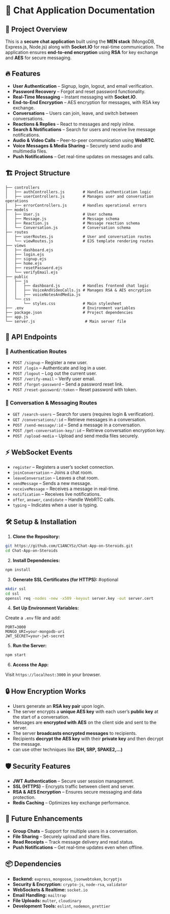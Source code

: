 # 📖 Chat Application Documentation

## 🚀 Project Overview

This is a **secure chat application** built using the **MEN stack** (MongoDB, Express.js, Node.js) along with **Socket.IO** for real-time communication. The application ensures **end-to-end encryption** using **RSA** for key exchange and **AES** for secure messaging.

## 🔥 Features

- **User Authentication** – Signup, login, logout, and email verification.
- **Password Recovery** – Forgot and reset password functionality.
- **Real-Time Messaging** – Instant messaging with **Socket.IO**.
- **End-to-End Encryption** – AES encryption for messages, with RSA key exchange.
- **Conversations** – Users can join, leave, and switch between conversations.
- **Reactions & Replies** – React to messages and reply inline.
- **Search & Notifications** – Search for users and receive live message notifications.
- **Audio & Video Calls** – Peer-to-peer communication using **WebRTC**.
- **Voice Messages & Media Sharing** – Securely send audio and multimedia files.
- **Push Notifications** – Get real-time updates on messages and calls.

## 🏗️ Project Structure

```
├── controllers
│   ├── authControllers.js        # Handles authentication logic
│   ├── userControllers.js        # Manages user and conversation operations
│   ├── errorControllers.js       # Handles operational errors
├── models
│   ├── User.js                   # User schema
│   ├── Message.js                # Message schema
│   ├── Reaction.js               # Message reaction schema
│   └── Conversation.js           # Conversation schema
├── routes
│   ├── userRoutes.js             # User and conversation routes
│   └── viewRoutes.js             # EJS template rendering routes
├── views
│   ├── dashboard.ejs
│   ├── login.ejs
│   ├── signup.ejs
│   ├── home.ejs
│   ├── resetPassword.ejs
│   └── verifyEmail.ejs
├── public
│   ├── js
│   │   ├── dashboard.js          # Handles frontend chat logic
│   │   ├── VoiceAndVideoCalls.js # Manages RSA & AES encryption
│   │   ├── voiceNotesAndMedia.js
│   └── css
│       └── styles.css            # Main stylesheet
├── .env                          # Environment variables
├── package.json                  # Project dependencies
├── app.js
└── server.js                      # Main server file
```

## 📜 API Endpoints

### 🔑 Authentication Routes

- `POST /signup` – Register a new user.
- `POST /login` – Authenticate and log in a user.
- `POST /logout` – Log out the current user.
- `POST /verify-email` – Verify user email.
- `POST /forgot-password` – Send a password reset link.
- `POST /reset-password/:token` – Reset password with token.

### 💬 Conversation & Messaging Routes

- `GET /search-users` – Search for users (requires login & verification).
- `GET /conversations/:id` – Retrieve messages in a conversation.
- `POST /send-message/:id` – Send a message in a conversation.
- `POST /get-conversation-key/:id` – Retrieve conversation encryption key.
- `POST /upload-media` – Upload and send media files securely.

## ⚡ WebSocket Events

- `register` – Registers a user’s socket connection.
- `joinConversation` – Joins a chat room.
- `leaveConversation` – Leaves a chat room.
- `sendMessage` – Sends a new message.
- `receiveMessage` – Receives a message in real-time.
- `notification` – Receives live notifications.
- `offer`, `answer`, `candidate` – Handle WebRTC calls.
- `typing` – Indicates when a user is typing.

## 🛠️ Setup & Installation

1. **Clone the Repository:**

```bash
git https://github.com/C1ANCYSz/Chat-App-on-Steroids.git
cd Chat-App-on-Steroids
```

2. **Install Dependencies:**

```bash
npm install
```

3. **Generate SSL Certificates (for HTTPS):** #optional

```bash
mkdir ssl
cd ssl
openssl req -nodes -new -x509 -keyout server.key -out server.cert
```

4. **Set Up Environment Variables:**

Create a `.env` file and add:

```
PORT=3000
MONGO_URI=your-mongodb-uri
JWT_SECRET=your-jwt-secret
```

5. **Run the Server:**

```bash
npm start
```

6. **Access the App:**

Visit `https://localhost:3000` in your browser.

## 🔒 How Encryption Works

- Users generate an **RSA key pair** upon login.
- The server encrypts a **unique AES key** with each user’s **public key** at the start of a conversation.
- Messages are **encrypted with AES** on the client side and sent to the server.
- The server **broadcasts encrypted messages** to recipients.
- Recipients **decrypt the AES key** with their **private key** and then decrypt the message.
- can use other techniques like **(DH, SRP, SPAKE2,...)**

## 🛡️ Security Features

- **JWT Authentication** – Secure user session management.
- **SSL (HTTPS)** – Encrypts traffic between client and server.
- **RSA & AES Encryption** – Ensures secure messaging and data protection.
- **Redis Caching** – Optimizes key exchange performance.

## 🎯 Future Enhancements

- **Group Chats** – Support for multiple users in a conversation.
- **File Sharing** – Securely upload and share files.
- **Read Receipts** – Track message delivery and read status.
- **Push Notifications** – Get real-time updates even when offline.

## 📦 Dependencies

- **Backend:** `express`, `mongoose`, `jsonwebtoken`, `bcryptjs`
- **Security & Encryption:** `crypto-js`, `node-rsa`, `validator`
- **WebSockets & Realtime:** `socket.io`
- **Email Handling:** `mailtrap`
- **File Uploads:** `multer`, `cloudinary`
- **Development Tools:** `eslint`, `nodemon`, `prettier`
